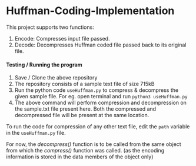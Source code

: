 # Huffman-Coding-Implementation
This project supports two functions: 
1) Encode: Compresses input file passed. 
2) Decode: Decompresses Huffman coded file passed back to its original file.



#### Testing / Running the program

1. Save / Clone the above repository
2. The repository consists of a sample text file of size 715kB
3. Run the python code `useHuffman.py` to compress & decompress the given sample file. For eg. open terminal and run `python3 useHuffman.py`
4. The above command will perform compression and decompression on the sample.txt file present here. Both the compressed and decompressed file will be present at the same location.


To run the code for compression of any other text file, edit the `path` variable in the `useHuffman.py` file.


For now, the *decompress()* function is to be called from the same object from which the *compress()* function was called. (as the encoding information is stored in the data members of the object only) 
